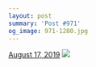 ```yaml
---
layout: post
summary: 'Post #971'
og_image: 971-1280.jpg
---
```


<p>
  <time>
    <a href="/971">August 17, 2019</a>
  </time>
  <a href="/971">
    <img src="{{ site.assets_url }}/971-640.jpg" srcset="{{ site.assets_url }}/971-320.jpg 320w, {{ site.assets_url }}/971-640.jpg 640w, {{ site.assets_url }}/971-960.jpg 960w, {{ site.assets_url }}/971-1280.jpg 1280w" sizes="(min-width: 700px) 50vw, calc(100vw - 2rem)" />
  </a>
</p>
